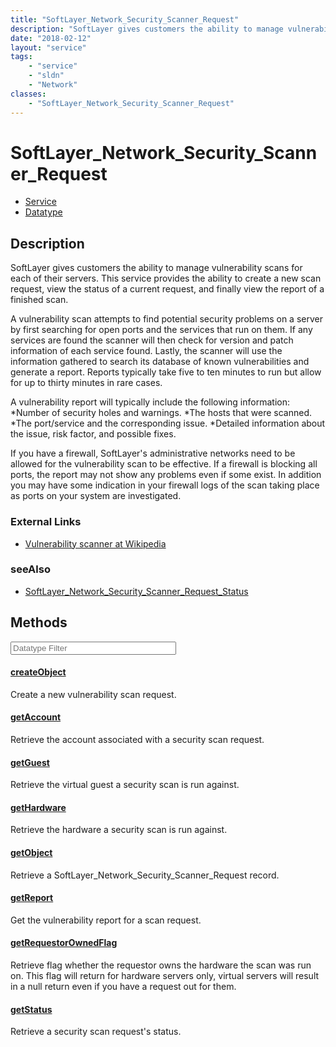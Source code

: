 ```yaml
---
title: "SoftLayer_Network_Security_Scanner_Request"
description: "SoftLayer gives customers the ability to manage vulnerability scans for each of their servers.  This service provides th... "
date: "2018-02-12"
layout: "service"
tags:
    - "service"
    - "sldn"
    - "Network"
classes:
    - "SoftLayer_Network_Security_Scanner_Request"
---
```

# SoftLayer_Network_Security_Scanner_Request
<div id='service-datatype'>
    <ul id='sldn-reference-tabs'>
    <li id='service'> <a href='/reference/services/SoftLayer_Network_Security_Scanner_Request' >Service</a></li>    <li id='datatype'> <a href='/reference/datatypes/SoftLayer_Network_Security_Scanner_Request' >Datatype</a></li>
    </ul>
</div>

## Description
SoftLayer gives customers the ability to manage vulnerability scans for each of their servers.  This service provides the ability to create a new scan request, view the status of a current request, and finally view the report of a finished scan. 

A vulnerability scan attempts to find potential security problems on a server by first searching for open ports and the services that run on them.  If any services are found the scanner will then check for version and patch information of each service found.  Lastly, the scanner will use the information gathered to search its database of known vulnerabilities and generate a report. Reports typically take five to ten minutes to run but allow for up to thirty minutes in rare cases. 

A vulnerability report will typically include the following information: 
*Number of security holes and warnings.
*The hosts that were scanned.
*The port/service and the corresponding issue.
*Detailed information about the issue, risk factor, and possible fixes.


If you have a firewall, SoftLayer's administrative networks need to be allowed for the vulnerability scan to be effective.  If a firewall is blocking all ports, the report may not show any problems even if some exist.  In addition you may have some indication in your firewall logs of the scan taking place as ports on your system are investigated. 

### External Links


* [Vulnerability scanner at Wikipedia](http://en.wikipedia.org/wiki/Vulnerability_scanner)




### seeAlso

* [SoftLayer_Network_Security_Scanner_Request_Status](/reference/datatypes/SoftLayer_Network_Security_Scanner_Request_Status )


        
<div id="properties" class="content service-content">

## Methods

<div class="view-filters">
    <div class="clearfix">
        <div class="search-input-box">
            <input placeholder="Datatype Filter" onkeyup="titleSearch(inputId='edit-combine', divId='method-div', elementClass='method-row')" 
                type="text" id="edit-combine" value="" size="30" maxlength="128" class="form-text">
        </div>
    </div>
</div>

#### [createObject](/reference/services/SoftLayer_Network_Security_Scanner_Request/createObject)
Create a new vulnerability scan request.

#### [getAccount](/reference/services/SoftLayer_Network_Security_Scanner_Request/getAccount)
Retrieve the account associated with a security scan request.

#### [getGuest](/reference/services/SoftLayer_Network_Security_Scanner_Request/getGuest)
Retrieve the virtual guest a security scan is run against.

#### [getHardware](/reference/services/SoftLayer_Network_Security_Scanner_Request/getHardware)
Retrieve the hardware a security scan is run against.

#### [getObject](/reference/services/SoftLayer_Network_Security_Scanner_Request/getObject)
Retrieve a SoftLayer_Network_Security_Scanner_Request record.

#### [getReport](/reference/services/SoftLayer_Network_Security_Scanner_Request/getReport)
Get the vulnerability report for a scan request.

#### [getRequestorOwnedFlag](/reference/services/SoftLayer_Network_Security_Scanner_Request/getRequestorOwnedFlag)
Retrieve flag whether the requestor owns the hardware the scan was run on. This flag will  return for hardware servers only, virtual servers will result in a null return even if you have  a request out for them.

#### [getStatus](/reference/services/SoftLayer_Network_Security_Scanner_Request/getStatus)
Retrieve a security scan request's status.

</div>

